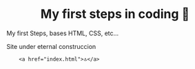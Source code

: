 <body>
	<div class="container">
		<h1 align="center"> My first steps in coding 👣</h1>

My first Steps, bases HTML, CSS, etc... 

Site under eternal  construccion 

		<a href="index.html">🔝</a>

</div>
</body>
</html>
